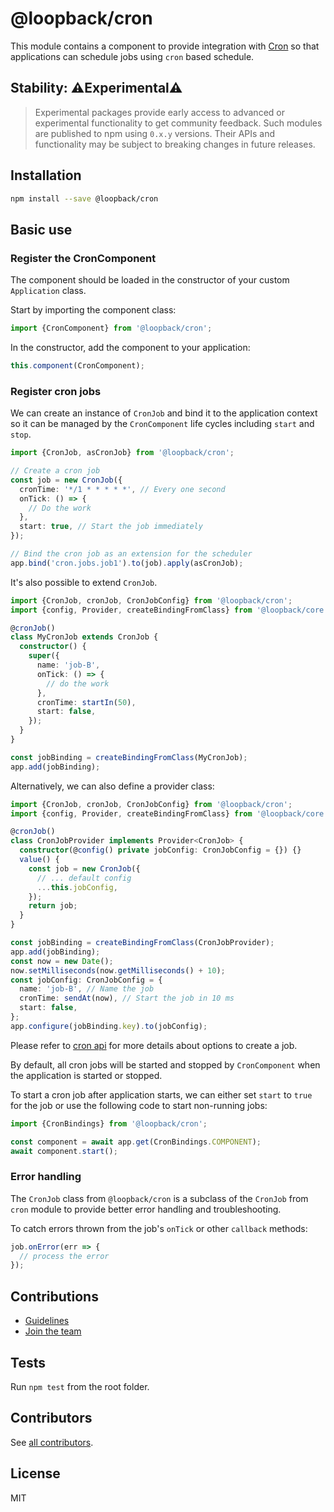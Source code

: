 # @loopback/cron

This module contains a component to provide integration with
[Cron](https://github.com/kelektiv/node-cron) so that applications can schedule
jobs using `cron` based schedule.

## Stability: ⚠️Experimental⚠️

> Experimental packages provide early access to advanced or experimental
> functionality to get community feedback. Such modules are published to npm
> using `0.x.y` versions. Their APIs and functionality may be subject to
> breaking changes in future releases.

## Installation

```sh
npm install --save @loopback/cron
```

## Basic use

### Register the CronComponent

The component should be loaded in the constructor of your custom `Application`
class.

Start by importing the component class:

```ts
import {CronComponent} from '@loopback/cron';
```

In the constructor, add the component to your application:

```ts
this.component(CronComponent);
```

### Register cron jobs

We can create an instance of `CronJob` and bind it to the application context so
it can be managed by the `CronComponent` life cycles including `start` and
`stop`.

```ts
import {CronJob, asCronJob} from '@loopback/cron';

// Create a cron job
const job = new CronJob({
  cronTime: '*/1 * * * * *', // Every one second
  onTick: () => {
    // Do the work
  },
  start: true, // Start the job immediately
});

// Bind the cron job as an extension for the scheduler
app.bind('cron.jobs.job1').to(job).apply(asCronJob);
```

It's also possible to extend `CronJob`.

```ts
import {CronJob, cronJob, CronJobConfig} from '@loopback/cron';
import {config, Provider, createBindingFromClass} from '@loopback/core';

@cronJob()
class MyCronJob extends CronJob {
  constructor() {
    super({
      name: 'job-B',
      onTick: () => {
        // do the work
      },
      cronTime: startIn(50),
      start: false,
    });
  }
}

const jobBinding = createBindingFromClass(MyCronJob);
app.add(jobBinding);
```

Alternatively, we can also define a provider class:

```ts
import {CronJob, cronJob, CronJobConfig} from '@loopback/cron';
import {config, Provider, createBindingFromClass} from '@loopback/core';

@cronJob()
class CronJobProvider implements Provider<CronJob> {
  constructor(@config() private jobConfig: CronJobConfig = {}) {}
  value() {
    const job = new CronJob({
      // ... default config
      ...this.jobConfig,
    });
    return job;
  }
}

const jobBinding = createBindingFromClass(CronJobProvider);
app.add(jobBinding);
const now = new Date();
now.setMilliseconds(now.getMilliseconds() + 10);
const jobConfig: CronJobConfig = {
  name: 'job-B', // Name the job
  cronTime: sendAt(now), // Start the job in 10 ms
  start: false,
};
app.configure(jobBinding.key).to(jobConfig);
```

Please refer to [cron api](https://github.com/kelektiv/node-cron#api) for more
details about options to create a job.

By default, all cron jobs will be started and stopped by `CronComponent` when
the application is started or stopped.

To start a cron job after application starts, we can either set `start` to
`true` for the job or use the following code to start non-running jobs:

```ts
import {CronBindings} from '@loopback/cron';

const component = await app.get(CronBindings.COMPONENT);
await component.start();
```

### Error handling

The `CronJob` class from `@loopback/cron` is a subclass of the `CronJob` from
`cron` module to provide better error handling and troubleshooting.

To catch errors thrown from the job's `onTick` or other `callback` methods:

```ts
job.onError(err => {
  // process the error
});
```

## Contributions

- [Guidelines](https://github.com/loopbackio/loopback-next/blob/master/docs/CONTRIBUTING.md)
- [Join the team](https://github.com/loopbackio/loopback-next/issues/110)

## Tests

Run `npm test` from the root folder.

## Contributors

See
[all contributors](https://github.com/loopbackio/loopback-next/graphs/contributors).

## License

MIT
